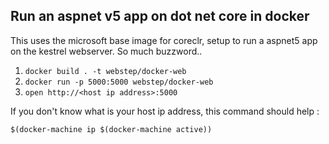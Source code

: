 ## Run an aspnet v5 app on dot net core in docker

This uses the microsoft base image for coreclr, setup to run a aspnet5 app on the kestrel webserver.
So much buzzword..

1. `docker build . -t webstep/docker-web`
2. `docker run -p 5000:5000 webstep/docker-web`
3. `open http://<host ip address>:5000`

If you don't know what is your host ip address, this command should help : 

	$(docker-machine ip $(docker-machine active))

